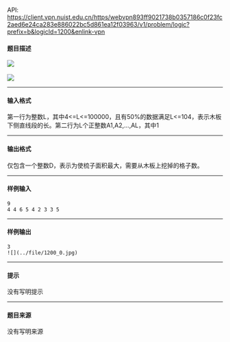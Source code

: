 API: https://client.vpn.nuist.edu.cn/https/webvpn893ff9021738b0357186c0f23fc2aed6e24ca283e886022bc5d861ea12f03963/v1/problem/logic?prefix=b&logicId=1200&enlink-vpn

#### 题目描述

![](../file/1200_0.jpg) 

![](../file/1200_1.jpg)

---

#### 输入格式

第一行为整数L，其中4<=L<=100000，且有50%的数据满足L<=104，表示木板下侧直线段的长。第二行为L个正整数A1,A2,…,AL，其中1

---

#### 输出格式

仅包含一个整数D，表示为使梳子面积最大，需要从木板上挖掉的格子数。

---

#### 样例输入
```
9                            
4 4 6 5 4 2 3 3 5
```

---

#### 样例输出
```
3
![](../file/1200_0.jpg)
```

---

#### 提示

没有写明提示

---

#### 题目来源

没有写明来源